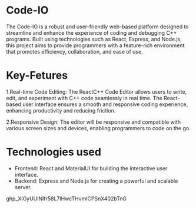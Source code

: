 # Code-IO

The Code-IO is a robust and user-friendly web-based platform designed to streamline and enhance the experience of coding and debugging C++ programs. Built using technologies such as React, Express, and Node.js, this project aims to provide programmers with a feature-rich environment that promotes efficiency, collaboration, and ease of use.

# Key-Fetures

1.Real-time Code Editing: The ReactC++ Code Editor allows users to write, edit, and experiment with C++ code seamlessly in real time. The React-based user interface ensures a smooth and responsive coding experience, enhancing productivity and reducing friction.

2.Responsive Design: The editor will be responsive and compatible with various screen sizes and devices, enabling programmers to code on the go.

# Technologies used

* Frontend: React and MaterialUI for building the interactive user interface.
* Backend: Express and Node.js for creating a powerful and scalable server.



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
